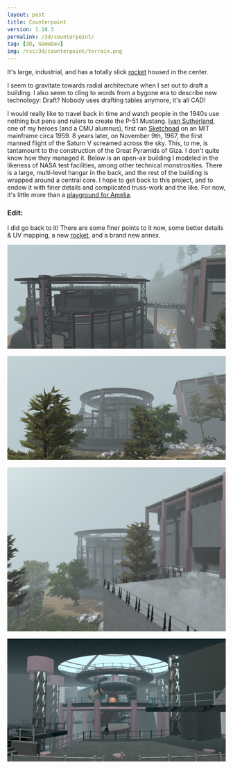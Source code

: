 ```yaml
---
layout: post
title: Counterpoint
version: 1.18.3
permalink: /3d/counterpoint/
tag: [3D, GameDev]
img: /rsc/3d/counterpoint/terrain.png
---
```


It's large, industrial, and has a totally slick [rocket][] housed in the center.

I seem to gravitate towards radial architecture when I set out to draft a building. I also seem to cling to words from a bygone era to describe new technology: Draft? Nobody uses drafting tables anymore, it's all CAD!

I would really like to travel back in time and watch people in the 1940s use nothing but pens and rulers to create the P-51 Mustang. [Ivan Sutherland][ivan], one of my heroes (and a CMU alumnus), first ran [Sketchpad][sketch] on an MIT mainframe circa 1959. 8 years later, on November 9th, 1967, the first manned flight of the Saturn V screamed across the sky. This, to me, is tantamount to the construction of the Great Pyramids of Giza. I don't quite know how they managed it. Below is an open-air building I modeled in the likeness of NASA test facilities, among other technical monstrosities. There is a large, multi-level hangar in the back, and the rest of the building is wrapped around a central core. I hope to get back to this project, and to endow it with finer details and complicated truss-work and the like. For now, it's little more than a [playground for Amelia][amelia].

### Edit: ###
I did go back to it! There are some finer points to it now, some better details & UV mapping, a new [rocket](/3d/vulcain), and a brand new annex.

![counterpoint-bridge](/rsc/3d/counterpoint/bridge.png)

![counterpoint-trusses](/rsc/3d/counterpoint/trusses.png)

![counterpoint-annex](/rsc/3d/counterpoint/annex.png)

[![counterpoint-vulcain](/rsc/3d/vulcain/core.png)](/3d/vulcain)


[ivan]: http://en.wikipedia.org/wiki/Ivan_Sutherland
[sketch]: http://en.wikipedia.org/wiki/Sketchpad
[amelia]: /gd/amelia_animation
[rocket]: </3d/vulcain/> "Rocket Engine v2.1.55"